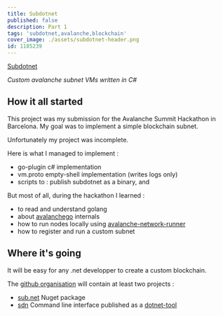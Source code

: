 ```yaml
---
title: Subdotnet
published: false
description: Part 1
tags: 'subdotnet,avalanche,blockchain'
cover_image: ./assets/subdotnet-header.png
id: 1185239
---
```



[Subdotnet](https://github.com/boulix3/subdotnet) 

_Custom avalanche subnet VMs written in C#_

## How it all started

This project was my submission for the Avalanche Summit Hackathon in Barcelona.
My goal was to implement a simple blockchain subnet. 

Unfortunately my project was incomplete. 

Here is what I managed to implement :  
- go-plugin c# implementation
- vm.proto empty-shell implementation (writes logs only)
- scripts to : publish subdotnet as a binary, and 

But most of all, during the hackathon I learned : 
- to read and understand golang
- about [avalanchego](https://github.com/ava-labs/avalanchego) internals
- how to run nodes locally using [avalanche-network-runner](https://github.com/ava-labs/avalanche-network-runner)
- how to register and run a custom subnet

## Where it's going

It will be easy for any .net developper to create a custom blockchain.

The [github organisation](https://github.com/subdotnet) will contain at least two projects : 
- [sub.net](https://github.com/subdotnet/sub.net) Nuget package 
- [sdn](https://github.com/subdotnet/subdotnet-cli) Command line interface published as a [dotnet-tool](https://www.nuget.org/packages/sdn/)